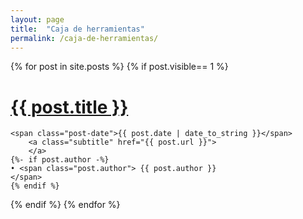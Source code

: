 ```yaml
---
layout: page
title:  "Caja de herramientas"
permalink: /caja-de-herramientas/
---
```


<div class="posts">
  {% for post in site.posts %}
  {% if post.visible== 1 %}

  <div class="post">
    <h1>
      <a href="{{ post.url }}">
        {{ post.title }}      </a>
    </h1>

    <span class="post-date">{{ post.date | date_to_string }}</span>
        <a class="subtitle" href="{{ post.url }}">
        </a>
    {%- if post.author -%}
    • <span class="post.author"> {{ post.author }}
    </span>
    {% endif %}
      
  </div>
  {% endif %}
  {% endfor %}
</div>
